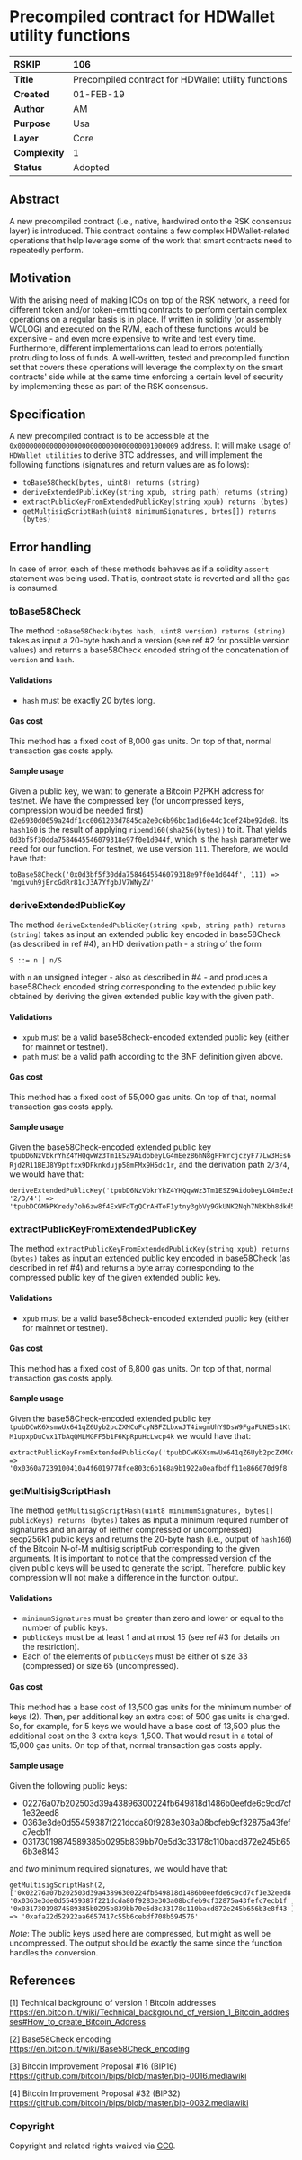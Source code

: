 # Precompiled contract for HDWallet utility functions

|RSKIP          |106 |
| :------------ |:------------- |
|**Title**      |Precompiled contract for HDWallet utility functions |
|**Created**    |01-FEB-19 |
|**Author**     |AM |
|**Purpose**    |Usa |
|**Layer**      |Core |
|**Complexity** |1 |
|**Status**     |Adopted |

## Abstract

A new precompiled contract (i.e., native, hardwired onto the RSK consensus layer) is introduced. This contract contains a few complex HDWallet-related operations that help leverage some of the work that smart contracts need to repeatedly perform.

## Motivation

With the arising need of making ICOs on top of the RSK network, a need for different token and/or token-emitting contracts to perform certain complex operations on a regular basis is in place. If written in solidity (or assembly WOLOG) and executed on the RVM, each of these functions would be expensive - and even more expensive to write and test every time. Furthermore, different implementations can lead to errors potentially protruding to loss of funds. A well-written, tested and precompiled function set that covers these operations will leverage the complexity on the smart contracts' side while at the same time enforcing a certain level of security by implementing these as part of the RSK consensus.

## Specification

A new precompiled contract is to be accessible at the `0x0000000000000000000000000000000001000009` address. It will make usage of `HDWallet utilities` to derive BTC addresses, and will implement the following functions (signatures and return values are as follows):

- `toBase58Check(bytes, uint8) returns (string)`
- `deriveExtendedPublicKey(string xpub, string path) returns (string)`
- `extractPublicKeyFromExtendedPublicKey(string xpub) returns (bytes)`
- `getMultisigScriptHash(uint8 minimumSignatures, bytes[]) returns (bytes)`

## Error handling

In case of error, each of these methods behaves as if a solidity `assert` statement was being used. That is, contract state is reverted and all the gas is consumed.

### toBase58Check

The method `toBase58Check(bytes hash, uint8 version) returns (string)` takes as input a 20-byte hash and a version (see ref #2 for possible version values) and returns a base58Check encoded string of the concatenation of `version` and `hash`.

#### Validations

- `hash` must be exactly 20 bytes long.

#### Gas cost

This method has a fixed cost of 8,000 gas units. On top of that, normal transaction gas costs apply.

#### Sample usage

Given a public key, we want to generate a Bitcoin P2PKH address for testnet. We have the compressed key (for uncompressed keys, compression would be needed first) `02e6930d0659a24df1cc0061203d7845ca2e0c6b96bc1ad16e44c1cef24be92de8`. Its `hash160` is the result of applying `ripemd160(sha256(bytes))` to it. That yields `0d3bf5f30dda7584645546079318e97f0e1d044f`, which is the `hash` parameter we need for our function. For testnet, we use version `111`. Therefore, we would have that:

```
toBase58Check('0x0d3bf5f30dda7584645546079318e97f0e1d044f', 111) => 'mgivuh9jErcGdRr81cJ3A7YfgbJV7WNyZV'
```

### deriveExtendedPublicKey

The method `deriveExtendedPublicKey(string xpub, string path) returns (string)` takes as input an extended public key encoded in base58Check (as described in ref #4), an HD derivation path - a string of the form

```
S ::= n | n/S
```

with `n` an unsigned integer - also as described in #4 - and produces a base58Check encoded string corresponding to the extended public key obtained by deriving the given extended public key with the given path.

#### Validations

- `xpub` must be a valid base58check-encoded extended public key (either for mainnet or testnet).
- `path` must be a valid path according to the BNF definition given above.

#### Gas cost

This method has a fixed cost of 55,000 gas units. On top of that, normal transaction gas costs apply.

#### Sample usage

Given the base58Check-encoded extended public key `tpubD6NzVbkrYhZ4YHQqwWz3Tm1ESZ9AidobeyLG4mEezB6hN8gFFWrcjczyF77Lw3HEs6Rjd2R11BEJ8Y9ptfxx9DFknkdujp58mFMx9H5dc1r`, and the derivation path `2/3/4`, we would have that:

```
deriveExtendedPublicKey('tpubD6NzVbkrYhZ4YHQqwWz3Tm1ESZ9AidobeyLG4mEezB6hN8gFFWrcjczyF77Lw3HEs6Rjd2R11BEJ8Y9ptfxx9DFknkdujp58mFMx9H5dc1r', '2/3/4') => 'tpubDCGMkPKredy7oh6zw8f4ExWFdTgQCrAHToF1ytny3gbVy9GkUNK2Nqh7NbKbh8dkd5VtjUiLJPkbEkeg29NVHwxYwzHJFt9SazGLZrrU4Y4'
```

### extractPublicKeyFromExtendedPublicKey

The method `extractPublicKeyFromExtendedPublicKey(string xpub) returns (bytes)` takes as input an extended public key encoded in base58Check (as described in ref #4) and returns a byte array corresponding to the compressed public key of the given extended public key.

#### Validations

- `xpub` must be a valid base58check-encoded extended public key (either for mainnet or testnet).

#### Gas cost

This method has a fixed cost of 6,800 gas units. On top of that, normal transaction gas costs apply.

#### Sample usage

Given the base58Check-encoded extended public key `tpubDCwK6XsmwUx641qZ6Uyb2pcZXMCoFcyNBFZLbxwJT4iwgmUhY9DsW9FgaFUNE5s1KtM1upxpDuCvx1TbAqQMLMGFF5b1F6KpRpuHcLwcp4k` we would have that:

```
extractPublicKeyFromExtendedPublicKey('tpubDCwK6XsmwUx641qZ6Uyb2pcZXMCoFcyNBFZLbxwJT4iwgmUhY9DsW9FgaFUNE5s1KtM1upxpDuCvx1TbAqQMLMGFF5b1F6KpRpuHcLwcp4k') => '0x0360a7239100410a4f6019778fce803c6b168a9b1922a0eafbdff11e866070d9f8'
```

### getMultisigScriptHash

The method `getMultisigScriptHash(uint8 minimumSignatures, bytes[] publicKeys) returns (bytes)` takes as input a minimum required number of signatures and an array of (either compressed or uncompressed) secp256k1 public keys and returns the 20-byte hash (i.e., output of `hash160`) of the Bitcoin N-of-M multisig scriptPub corresponding to the given arguments. It is important to notice that the compressed version of the given public keys will be used to generate the script. Therefore, public key compression will not make a difference in the function output.

#### Validations

- `minimumSignatures` must be greater than zero and lower or equal to the number of public keys.
- `publicKeys` must be at least 1 and at most 15 (see ref #3 for details on the restriction).
- Each of the elements of `publicKeys` must be either of size 33 (compressed) or size 65 (uncompressed).

#### Gas cost

This method has a base cost of 13,500 gas units for the minimum number of keys (2). Then, per additional key an extra cost of 500 gas units is charged. So, for example, for 5 keys we would have a base cost of 13,500 plus the additional cost on the 3 extra keys: 1,500. That would result in a total of 15,000 gas units. On top of that, normal transaction gas costs apply.

#### Sample usage

Given the following public keys:

- 02276a07b202503d39a43896300224fb649818d1486b0eefde6c9cd7cf1e32eed8
- 0363e3de0d55459387f221dcda80f9283e303a08bcfeb9cf32875a43fefc7ecb1f
- 03173019874589385b0295b839bb70e5d3c33178c110bacd872e245b656b3e8f43

and _two_ minimum required signatures, we would have that:

```
getMultisigScriptHash(2, ['0x02276a07b202503d39a43896300224fb649818d1486b0eefde6c9cd7cf1e32eed8', '0x0363e3de0d55459387f221dcda80f9283e303a08bcfeb9cf32875a43fefc7ecb1f', '0x03173019874589385b0295b839bb70e5d3c33178c110bacd872e245b656b3e8f43']) => '0xafa22d52922aa6657417c55b6cebdf708b594576'
```

_Note_: The public keys used here are compressed, but might as well be uncompressed. The output should be exactly the same since the function handles the conversion.


## References

[1] Technical background of version 1 Bitcoin addresses
https://en.bitcoin.it/wiki/Technical_background_of_version_1_Bitcoin_addresses#How_to_create_Bitcoin_Address

[2] Base58Check encoding
https://en.bitcoin.it/wiki/Base58Check_encoding

[3] Bitcoin Improvement Proposal #16 (BIP16)
https://github.com/bitcoin/bips/blob/master/bip-0016.mediawiki

[4] Bitcoin Improvement Proposal #32 (BIP32)
https://github.com/bitcoin/bips/blob/master/bip-0032.mediawiki

### Copyright

Copyright and related rights waived via [CC0](https://creativecommons.org/publicdomain/zero/1.0/).
